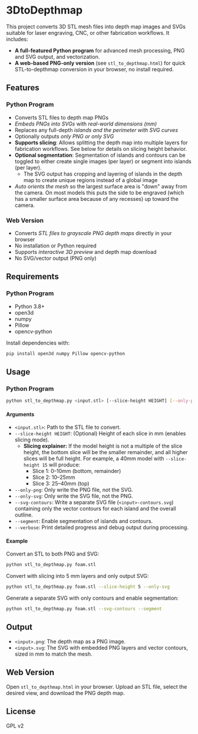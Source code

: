 # 3DtoDepthmap

This project converts 3D STL mesh files into depth map images and SVGs suitable for laser engraving, CNC, or other fabrication workflows. It includes:

- **A full-featured Python program** for advanced mesh processing, PNG and SVG output, and vectorization.
- **A web-based PNG-only version** (see `stl_to_depthmap.html`) for quick STL-to-depthmap conversion in your browser, no install required.

## Features

### Python Program
- Converts STL files to depth map PNGs
- *Embeds PNGs into SVGs* with *real-world dimensions (mm)*
- Replaces any full-depth *islands and the perimeter with SVG curves*
- Optionally outputs *only PNG or only SVG*
- **Supports slicing**: Allows splitting the depth map into multiple layers for fabrication workflows. See below for details on slicing height behavior.
- **Optional segmentation**: Segmentation of islands and contours can be toggled to either create single images (per layer) or segment into islands (per layer).
  - The SVG output has cropping and layering of islands in the depth map to create unique regions instead of a global image
- *Auto orients the mesh* so the largest surface area is "down" away from the camera. On most models this puts the side to be engraved (which has a smaller surface area because of any recesses) up toward the camera.

### Web Version
- Converts *STL files to grayscale PNG depth maps* directly in your browser
- No installation or Python required
- Supports *interactive 3D preview* and depth map download
- No SVG/vector output (PNG only)

## Requirements

### Python Program
- Python 3.8+
- open3d
- numpy
- Pillow
- opencv-python

Install dependencies with:
```bash
pip install open3d numpy Pillow opencv-python
```

## Usage


### Python Program

```bash
python stl_to_depthmap.py <input.stl> [--slice-height HEIGHT] [--only-png] [--only-svg] [--svg-contours] [--segment] [--verbose]
```

#### Arguments
- `<input.stl>`: Path to the STL file to convert.
- `--slice-height HEIGHT`: (Optional) Height of each slice in mm (enables slicing mode).
  - **Slicing explainer:** If the model height is not a multiple of the slice height, the bottom slice will be the smaller remainder, and all higher slices will be full height. For example, a 40mm model with `--slice-height 15` will produce:
    - Slice 1: 0–10mm (bottom, remainder)
    - Slice 2: 10–25mm
    - Slice 3: 25–40mm (top)
- `--only-png`: Only write the PNG file, not the SVG.
- `--only-svg`: Only write the SVG file, not the PNG.
- `--svg-contours`: Write a separate SVG file (`<input>-contours.svg`) containing only the vector contours for each island and the overall outline.
- `--segment`: Enable segmentation of islands and contours.
- `--verbose`: Print detailed progress and debug output during processing.

#### Example
Convert an STL to both PNG and SVG:
```bash
python stl_to_depthmap.py foam.stl
```

Convert with slicing into 5 mm layers and only output SVG:
```bash
python stl_to_depthmap.py foam.stl --slice-height 5 --only-svg
```

Generate a separate SVG with only contours and enable segmentation:
```bash
python stl_to_depthmap.py foam.stl --svg-contours --segment
```

## Output
- `<input>.png`: The depth map as a PNG image.
- `<input>.svg`: The SVG with embedded PNG layers and vector contours, sized in mm to match the mesh.  

## Web Version

Open `stl_to_depthmap.html` in your browser. Upload an STL file, select the desired view, and download the PNG depth map.

## License
GPL v2